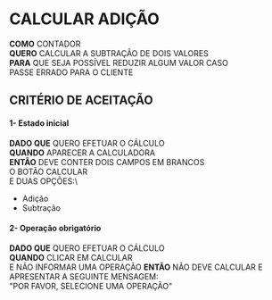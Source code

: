 # CALCULAR ADIÇÃO

**COMO** CONTADOR\
**QUERO** CALCULAR A SUBTRAÇÃO DE DOIS VALORES\
**PARA** QUE SEJA POSSÍVEL REDUZIR ALGUM VALOR CASO\
PASSE ERRADO PARA O CLIENTE

## CRITÉRIO DE ACEITAÇÃO

#### 1- Estado inicial

**DADO QUE** QUERO EFETUAR O CÁLCULO\
**QUANDO** APARECER A CALCULADORA\
**ENTÃO** DEVE CONTER DOIS CAMPOS EM BRANCOS\
O BOTÃO CALCULAR\
E DUAS OPÇÕES:\
- Adição
- Subtração

#### 2- Operação obrigatório

**DADO QUE** QUERO EFETUAR O CÁLCULO\
**QUANDO** CLICAR EM CALCULAR\
E NÃO INFORMAR UMA OPERAÇÃO
**ENTÃO** NÃO DEVE CALCULAR E APRESENTAR A SEGUINTE MENSAGEM:\
"POR FAVOR, SELECIONE UMA OPERAÇÃO"